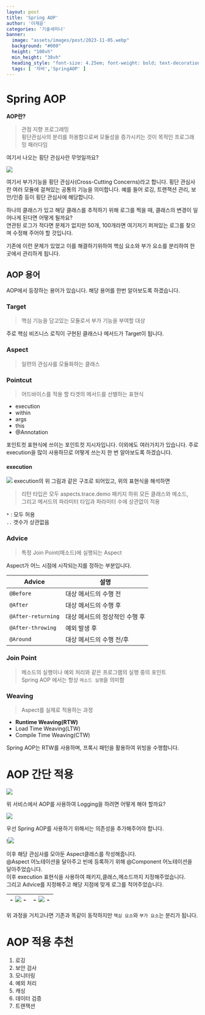 ```yaml
---
layout: post
title: 'Spring AOP'
author: '이재윤'
categories: '기술세미나'
banner:
  image: "assets/images/post/2023-11-05.webp"
  background: "#000"
  height: "100vh"
  min_height: "38vh"
  heading_style: "font-size: 4.25em; font-weight: bold; text-decoration: underline"
  tags: [ '자바','SpringAOP' ]
---
```


# Spring AOP

**AOP란?**
> 관점 지향 프로그래밍
> <br>횡단관심사의 분리를 허용함으로써 모듈성을 증가시키는 것이 목적인 프로그래밍 패러다임

여기서 나오는 횡단 관심사란 무엇일까요?

![](https://lh7-rt.googleusercontent.com/slidesz/AGV_vUdaUrh85x6g7lGsXEFCRgN_HA572UxHyG3UWLJlSi4-XJDRy3-lRd9s3Z239cvbvLT5GILIxkzxgxFzH2UjnL52XzlRyRvOeYIMEo_AbaSIfUMEzwZ3EUIkzl9MAQqJPexPZT395Q=s2048?key=xiE42Nayb1kM7oYsNzhPJTvu)

여기서 부가기능을 횡단 관심사(Cross-Cutting Concerns)라고 합니다.
횡단 관심사란 여러 모듈에 걸쳐있는 공통의 기능을 의미합니다.
예를 들어 로깅, 트랜잭션 관리, 보안/인증 등이 횡단 관심사에 해당합니다.

하나의 클래스가 있고 해당 클래스를 추적하기 위해 로그를 찍을 때, 클래스의 변경이 일어나게 된다면 어떻게 될까요?<br>
연관된 로그가 적다면 문제가 없지만 50개, 100개라면 여기저기 퍼져있는 로그를 찾으며 수정해 주어야 할 것입니다.<br>

기존에 이런 문제가 있었고 이를 해결하기위하여 핵심 요소와 부가 요소를 분리하여 한 곳에서 관리하게 됩니다.

## AOP 용어

AOP에서 등장하는 용어가 있습니다. 해당 용어를 한번 알아보도록 하겠습니다.

### Target

> 핵심 기능을 담고있는 모듈로서 부가 기능을 부여할 대상

주로 핵심 비즈니스 로직이 구현된 클래스나 메서드가 Target이 됩니다.

### Aspect

> 일련의 관심사를 모듈화하는 클래스

### Pointcut

> 어드바이스를 적용 할 타겟의 메서드를 선별하는 표현식

- execution
- within
- args
- this
- @Annotation

포인트컷 표현식에 쓰이는 포인트컷 지시자입니다. 이외에도 여러가지가 있습니다. 
주로 execution을 많이 사용하므로 어떻게 쓰는지 한 번 알아보도록 하겠습니다.

#### execution
![](https://lh7-rt.googleusercontent.com/slidesz/AGV_vUes9-b8kWKU7Hd5QekBsUUuD4Buz6KBqzwUqlpsHySTBkMplVHCQvsv3WtoKJNEswDp00vOvaBnIPq5qiRF6wlv054Yik26TGpeeQdtiBGf9JolMwuuknj0rWBo-0ZoDuwMXcSmuA=s2048?key=xiE42Nayb1kM7oYsNzhPJTvu)
execution의 위 그림과 같은 구조로 되어있고, 위의 표현식을 해석하면<br>

>리턴 타입은 모두 aspects.trace.demo 패키지 하위 모든 클래스와 메소드, <br>
> 그리고 메서드의 파라미터 타입과 파라미터 수에 상관없이 적용

`*` : 모두 허용<br>
`..` 갯수가 상관없음

### Advice

>특정 Join Point(메소드)에 실행되는 Aspect

Aspect가 어느 시점에 시작되는지를 정하는 부분입니다.

| Advice| 설명|
|----------|---------------------------------|
| `@Before`| 대상 메서드의 수행 전|
| `@After`| 대상 메서드의 수행 후|
| `@After-returning`| 대상 메서드의 정상적인 수행 후|
| `@After-throwing`| 예외 발생 후|
| `@Around`| 대상 메서드의 수행 전/후|


### Join Point

>메소드의 실행이나 예외 처리와 같은 프로그램의 실행 중의 포인트<br>
>Spring AOP 에서는 항상 `메소드 실행`을 의미함

### Weaving

>Aspect를 실제로 적용하는 과정

- **Runtime Weaving(RTW)**
- Load Time Weaving(LTW)
- Compile Time Weaving(CTW)

Spring AOP는 RTW를 사용하며, 프록시 패턴을 활용하여 위빙을 수행합니다.

# AOP 간단 적용

![](https://lh7-rt.googleusercontent.com/slidesz/AGV_vUeNDALYw4P84YOud7i-IADM2J1GTEdBOT-7wdiUgOvfxjo-JAAMuH6SOreB4HrCK_jtkV_fzX9tW93OEh_9OBgJ18yXXeSj60QJnUERqDXfZoWwvdUuj6XfMewoR_yvLkH9Sjg9OA=s2048?key=xiE42Nayb1kM7oYsNzhPJTvu)

위 서비스에서 AOP를 사용하여 Logging을 하려면 어떻게 해야 할까요?

![](https://lh7-rt.googleusercontent.com/slidesz/AGV_vUfg2OHNfAi21uFDgvatDgqoVxJgjJ2-NWWkzGYEIXtrSY4701n_6v__-0lRtchNzeMbm4XSYnV80DD0AYzcbrlS7qchDD_aDGUcyahgWC1bniRSwf-7pgDrKk_dk7bhuYiyH8HVfw=s2048?key=xiE42Nayb1kM7oYsNzhPJTvu)

우선 Spring AOP를 사용하기 위해서는 의존성을 추가해주어야 합니다.

!![](https://lh7-rt.googleusercontent.com/slidesz/AGV_vUdxbu8ffKIfds6lkgMYEewxLhq_iAKJGt-FP2xAJk5b63X6oOSv2bEco3FxRlgNGNxKM3aohlLpkWAlSG1z7Nz-w_MLhz2rU6Xf8HO3JfBQColl-O_z-QljvXGb7U_Pc-aDv70PGA=s2048?key=xiE42Nayb1kM7oYsNzhPJTvu)

이후 해당 관심사를 모아둔 Aspect클래스를 작성해줍니다.<br>
@Aspect 어노테이션을 달아주고 빈에 등록하기 위해 @Component 어노테이션을 달아주었습니다.<br>
이후 execution 표현식을 사용하여 패키지,클래스,메소드까지 지정해주었습니다.<br>
그리고 Advice를 지정해주고 해당 지점에 맞게 로그를 적어주었습니다.<br>


|- ![](https://lh7-rt.googleusercontent.com/slidesz/AGV_vUfHlnBZapYTBucHuOHUDZcn4OCoBKpk7D5eD--jkGzxm-L_luHh5N6Cx-leRE-Mv-Z7JlCKwKlU60Gi_Tc375DxrfBgBhg2aAml64DsjZr4tcQCEoPHd-POBpCUUqo5Epo1YTDoNA=s2048?key=xiE42Nayb1kM7oYsNzhPJTvu) - | - ![](https://lh7-rt.googleusercontent.com/slidesz/AGV_vUeR6KwF23pMtvkNznqUaKzT7f5GVIL8apUdvou2Z4hRpPTzFw5U0dV6m6a-9Ly8aMaAC4OoPMgit47rT3_3RPL5LzCZtuNePiMW6YhaQlvmVcba81n5vZufBjabMkQyNyFauYl5=s2048?key=xiE42Nayb1kM7oYsNzhPJTvu)  -|
| - | - |

위 과정을 거치고나면 기존과 똑같이 동작하지만 `핵심 요소`와 `부가 요소`는 분리가 됩니다.


# AOP 적용 추천

1. 로깅
2. 보안 검사
3. 모니터링
4. 예외 처리
5. 캐싱
6. 데이터 검증
7. 트랜잭션


